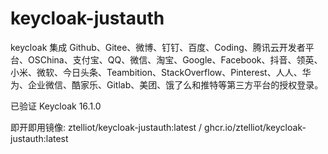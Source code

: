 # keycloak-justauth
keycloak 集成 Github、Gitee、微博、钉钉、百度、Coding、腾讯云开发者平台、OSChina、支付宝、QQ、微信、淘宝、Google、Facebook、抖音、领英、小米、微软、今日头条、Teambition、StackOverflow、Pinterest、人人、华为、企业微信、酷家乐、Gitlab、美团、饿了么和推特等第三方平台的授权登录。

已验证 Keycloak 16.1.0

即开即用镜像: ztelliot/keycloak-justauth:latest / ghcr.io/ztelliot/keycloak-justauth:latest
